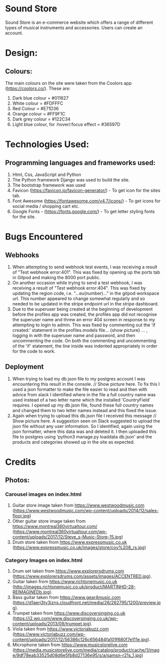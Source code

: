 # Sound Store
Sound Store is an e-commerce website which offers a range of different types of musical instruments and accessories. Users can create an account.

# Design:
## Colours:
The main colours on the site were taken from the Coolors app (https://coolors.co/). 
These are:
1. Dark blue colour = #011627 
2. White colour = #FDFFFC
3. Red Colour = #E71D36
4. Orange colour = #FF9F1C
5. Dark grey colour = #122C34
6. Light blue colour, for :hover/:focus effect = #36597D

# Technologies Used:
## Programming languages and frameworks used:
1. Html, Css, JavaScript and Python
2. The Python framework Django was used to build the site.
3. The bootstrap framework was used  
1. Favicon (https://favicon.io/favicon-generator/) - To get icon for the sites tab.
2. Font Awesome (https://fontawesome.com/v4.7/icons/) - To get icons for social media / shopping cart etc.
3. Google Fonts - (https://fonts.google.com/) - To get letter styling fonts for the site.


# Bugs Encountered
## Webhooks
1. When attempting to send webhook test events, I was receiving a result of "Test webhook error:401". This was fixed by opening up the ports tab in Gitpod and making the 8000 port public.
2. On another occasion while trying to send a test webhook, I was receiving a result of "Test webhook error:404". This was fixed by updating the region code, i.e. "...eu(number)..." in the gitpod workspace url. This number appeared to change somewhat regularly and so needed to be updated in the stripe endpoint url in the stripe dashboard. 
3. Due to the superuser being created at the beginning of development before the profiles app was created, the profiles app did not recognise the superuser name and threw an error 404 screen in response to my attempting to login to admin. This was fixed by commenting out the 'if created:' statement in the profiles.models file... {show picture} ... , logging in with the superuser name and password, and then uncommenting the code. On both the commenting and uncommenting of the 'if' statement, the line inside was indented appropriately in order for the code to work.
## Deployment
1. When trying to load my db.json file to my postgres account I was encountering this result in the console. // Show picture here. To fix this I used a json formatter to make the file easier to read and then with advice from slack I identified where in the file a full country name was used instead of a two letter name which the installed 'CountryField' requires. I opened up my db.json file, found these full country names and changed them to two letter names instead and this fixed the issue.
2. Again when trying to upload this db.json file I received this message // Show picture here. A suggestion seen on Slack suggested to upload the json file without any user information. So I identified, again using the json formatter, where this data was and deleted it. I then uploaded this file to postgres using 'python3 manage.py loaddata db.json' and the products and categories showed up in the site as expected.


# Credits
## Photos:
### Carousel images on index.html
1. Guitar store image taken from https://www.westwoodmusic.com (https://www.westwoodmusic.com/wp-content/uploads/2014/12/sales-floor.jpg) 
2. Other guitar store image taken from https://www.montreal360virtualtour.com/ (https://www.montreal360virtualtour.com/wp-content/uploads/2017/12/Steve_s-Music-Store-15.jpg)
3. Drum store taken from https://www.expressmusic.co.uk (https://www.expressmusic.co.uk/images/store/cov%208_rs.jpg)

### Category Images on index.html
1. Drum set taken from https://www.explorersdrums.com (https://www.explorersdrums.com/assets/images/ACCENTRED.jpg).
2. Guitar taken from https://www.richtonemusic.co.uk (http://images.richtonemusic.co.uk/product/MARTINHD-28-REIMAGINEDb.jpg).
3. Bass guitar taken from https://www.gear4music.com (https://d1aeri3ty3izns.cloudfront.net/media/26/262795/1200/preview.jpg).
4. Trumpet taken from https://www.discoversinging.co.uk (https://i2.wp.com/www.discoversinging.co.uk/wp-content/uploads/2013/08/trumpet.jpg).
5. Viola taken from https://www.victoriabuzz.com (https://www.victoriabuzz.com/wp-content/uploads/2017/12/56386c126c656484fa101f680f7e111e.jpg).
6. Microphone taken from https://www.musicstorelive.com (https://media.musicstorelive.com/media/catalog/product/cache/1/image/9df78eab33525d08d6e5fb8d27136e95/s/a/samsn-r21s_1.jpg)
